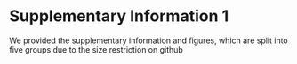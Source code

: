 # Supplementary Information 1
We provided the supplementary information and figures, which are split into five groups due to the size restriction on github
